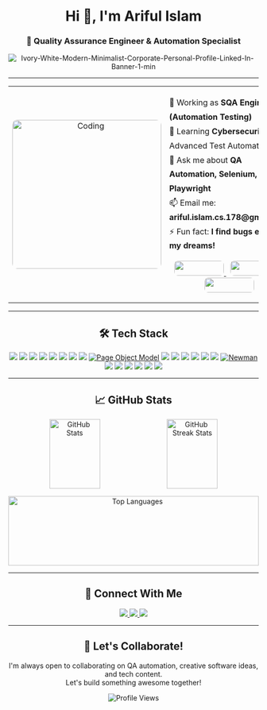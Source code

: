 <h1 align="center">Hi 👋, I'm Ariful Islam</h1>
<h3 align="center">🚀 Quality Assurance Engineer & Automation Specialist</h3>

<p align="center">
  <img 
    <a href='https://postimg.cc/Rqf23Ppd' target='_blank'><img src='https://i.postimg.cc/3rbhcVgs/Ivory-White-Modern-Minimalist-Corporate-Personal-Profile-Linked-In-Banner-1-min.png' border='0' alt='Ivory-White-Modern-Minimalist-Corporate-Personal-Profile-Linked-In-Banner-1-min'/></a>
    
  >
</p>


---

<table align="center">
  <tr>
    <td align="center" width="50%">
      <img src="https://cdn.dribbble.com/users/1162077/screenshots/3848914/programmer.gif" alt="Coding" width="300px" style="border-radius: 10px;">
    </td>
    <td width="50%">
      <ul style="list-style: none; font-size: 16px; line-height: 1.8; padding: 0;">
        <li>🔭 Working as <strong>SQA Engineer L2 (Automation Testing)</strong></li>
        <li>🌱 Learning <strong>Cybersecurity</strong> & Advanced Test Automation</li>
        <li>💬 Ask me about <strong>QA Automation, Selenium, Playwright</strong></li>
        <li>📫 Email me: <strong>ariful.islam.cs.178@gmail.com</strong></li>
        <li>⚡ Fun fact: <strong>I find bugs even in my dreams!</strong></li>
      </ul>
      <p align="center">
        <a href="https://www.linkedin.com/in/ariful-islam178/" target="_blank">
          <img src="https://img.shields.io/badge/LinkedIn-0A66C2?style=for-the-badge&logo=linkedin&logoColor=white" width="100" height="30" style="border-radius: 8px;" />
        </a>
        &nbsp;
        <a href="https://portfolio178.netlify.app" target="_blank">
          <img src="https://img.shields.io/badge/Portfolio-000000?style=for-the-badge&logoColor=white" width="100" height="30" style="border-radius: 8px;" />
        </a>
        &nbsp;
        <a href="https://ariful-cv.netlify.app/" target="_blank">
          <img src="https://img.shields.io/badge/Resume-DC143C?style=for-the-badge&logo=adobe-acrobat-reader&logoColor=white" width="100" height="30" style="border-radius: 8px;" />
        </a>
      </p>
    </td>
  </tr>
</table>


---

<h2 align="center">🛠️ Tech Stack</h2>

<p align="center">
  <!-- Languages & Runtime -->
  <a href="#"><img src="https://img.shields.io/badge/TypeScript-%233178C6.svg?style=for-the-badge&logo=typescript&logoColor=white" /></a>
  <a href="#"><img src="https://img.shields.io/badge/JavaScript-%23323330.svg?style=for-the-badge&logo=javascript&logoColor=%23F7DF1E" /></a>
  <a href="#"><img src="https://img.shields.io/badge/Python-%233670A0.svg?style=for-the-badge&logo=python&logoColor=ffdd54" /></a>
  <a href="#"><img src="https://img.shields.io/badge/Node.js-%23339933.svg?style=for-the-badge&logo=node.js&logoColor=white" /></a>
  <a href="#"><img src="https://img.shields.io/badge/npm-%23CB3837.svg?style=for-the-badge&logo=npm&logoColor=white" /></a>
  <a href="#"><img src="https://img.shields.io/badge/Playwright-%2345ba4b.svg?style=for-the-badge&logo=playwright&logoColor=white" /></a>
  <a href="#"><img src="https://img.shields.io/badge/Selenium-%2343B02A.svg?style=for-the-badge&logo=selenium&logoColor=white" /></a>
  <a href="#"><img src="https://img.shields.io/badge/OWASP_ZAP-%23FF6C37.svg?style=for-the-badge&logo=owasp&logoColor=white" /></a>
  <a href="#"><img src="https://img.shields.io/badge/POM-%23000000.svg?style=for-the-badge&logo=selenium&logoColor=white" alt="Page Object Model" /></a>
  <a href="#"><img src="https://img.shields.io/badge/JMeter-%23D22128.svg?style=for-the-badge&logo=apachejmeter&logoColor=white" /></a>
  <a href="#"><img src="https://img.shields.io/badge/BlazeMeter-%23FF6600.svg?style=for-the-badge&logo=blazemeter&logoColor=white" /></a>
  <a href="#"><img src="https://img.shields.io/badge/Burp_Suite-%23332222.svg?style=for-the-badge&logo=portswigger&logoColor=white" /></a>
  <a href="#"><img src="https://img.shields.io/badge/CircleCI-%23000000.svg?style=for-the-badge&logo=circleci&logoColor=white" /></a>
  <a href="#"><img src="https://img.shields.io/badge/Jenkins-%232C5263.svg?style=for-the-badge&logo=jenkins&logoColor=white" /></a>
  <a href="#"><img src="https://img.shields.io/badge/Azure-%230078D4.svg?style=for-the-badge&logo=microsoftazure&logoColor=white" /></a>
  <a href="#"><img src="https://img.shields.io/badge/Newman-%23FF6C37.svg?style=for-the-badge&logo=postman&logoColor=white" alt="Newman" /></a>
  <a href="#"><img src="https://img.shields.io/badge/GitHub_Actions-%232088FF.svg?style=for-the-badge&logo=githubactions&logoColor=white" /></a>
  <a href="#"><img src="https://img.shields.io/badge/XMind-%23FF6600.svg?style=for-the-badge&logo=xmind&logoColor=white" /></a>
  <a href="#"><img src="https://img.shields.io/badge/Jira-%230052CC.svg?style=for-the-badge&logo=jira&logoColor=white" /></a>
  <a href="#"><img src="https://img.shields.io/badge/Postman-%23FF6C37.svg?style=for-the-badge&logo=postman&logoColor=white" /></a>
  <a href="#"><img src="https://img.shields.io/badge/MySQL-%2300f.svg?style=for-the-badge&logo=mysql&logoColor=white" /></a>
  <a href="#"><img src="https://img.shields.io/badge/Git-%23F05033.svg?style=for-the-badge&logo=git&logoColor=white" /></a>
</p>

---

<h2 align="center">📈 GitHub Stats</h2>

<p align="center" style="display: flex; justify-content: center; gap: 10px; flex-wrap: nowrap; margin-bottom: 15px;">
  <img 
    src="https://github-readme-stats.vercel.app/api?username=Ariful-178&show_icons=true&theme=radical" 
    alt="GitHub Stats" 
    style="width: 45%; height: 140px; object-fit: contain;" 
  />
  <img 
    src="https://github-readme-streak-stats.herokuapp.com/?user=Ariful-178&theme=radical" 
    alt="GitHub Streak Stats" 
    style="width: 45%; height: 140px; object-fit: contain;" 
  />
</p>

<p align="center" style="margin-top: 0;">
  <img 
    src="https://github-readme-stats.vercel.app/api/top-langs/?username=Ariful-178&layout=compact&theme=radical" 
    alt="Top Languages" 
    style="width: 100%; max-width: 700px; height: 140px; object-fit: contain;" 
  />
</p>




---

<h2 align="center">🤝 Connect With Me</h2>

<p align="center">
  <a href="https://www.linkedin.com/in/ariful-islam178/" target="_blank">
    <img src="https://img.shields.io/badge/LinkedIn-%230077B5.svg?style=for-the-badge&logo=linkedin&logoColor=white" />
  </a>
  <a href="https://www.facebook.com/profile.php?id=100059586523376" target="_blank">
    <img src="https://img.shields.io/badge/Facebook-%231877F2.svg?style=for-the-badge&logo=facebook&logoColor=white" />
  </a>
  <a href="mailto:ariful.islam.cs.178@gmail.com">
    <img src="https://img.shields.io/badge/Gmail-%23D14836.svg?style=for-the-badge&logo=gmail&logoColor=white" />
  </a>
</p>

---

<h2 align="center">🚀 Let's Collaborate!</h2>

<p align="center">
  I'm always open to collaborating on QA automation, creative software ideas, and tech content.<br>
  Let's build something awesome together!
</p>

<p align="center">
  <img src="https://komarev.com/ghpvc/?username=Ariful-178&label=Profile%20Views&color=0e75b6&style=flat" alt="Profile Views">
</p>
